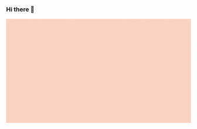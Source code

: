 ### Hi there 👋
![Hey there, I'm Cyris. I'm a software developer, a maker and infosec enthusiast. Check out my work](https://github.com/ChaymaGuerrassi/ChaymaGuerrassi/blob/main/Hello.gif)
<!--
**ChaymaGuerrassi/ChaymaGuerrassi** is a ✨ _special_ ✨ repository because its `README.md` (this file) appears on your GitHub profile.

Here are some ideas to get you started:

- 🔭 I’m currently working on ...
- 🌱 I’m currently learning ...
- 👯 I’m looking to collaborate on ...
- 🤔 I’m looking for help with ...
- 💬 Ask me about ...
- 📫 How to reach me: ...
- 😄 Pronouns: ...
- ⚡ Fun fact: ...
-->
